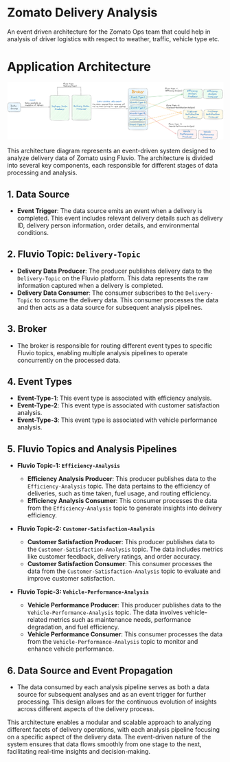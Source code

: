 # Zomato Delivery Analysis

An event driven architecture for the Zomato Ops team that could help in analysis of driver logistics with respect to weather, traffic, vehicle type etc.

# Application Architecture

![Architecture of Zomato Delivery Analysis Pipelines using Fluvio](image.png)

This architecture diagram represents an event-driven system designed to analyze delivery data of Zomato using Fluvio. The architecture is divided into several key components, each responsible for different stages of data processing and analysis.

## 1. Data Source

- **Event Trigger**: The data source emits an event when a delivery is completed. This event includes relevant delivery details such as delivery ID, delivery person information, order details, and environmental conditions.

## 2. Fluvio Topic: `Delivery-Topic`

- **Delivery Data Producer**: The producer publishes delivery data to the `Delivery-Topic` on the Fluvio platform. This data represents the raw information captured when a delivery is completed.
- **Delivery Data Consumer**: The consumer subscribes to the `Delivery-Topic` to consume the delivery data. This consumer processes the data and then acts as a data source for subsequent analysis pipelines.

## 3. Broker

- The broker is responsible for routing different event types to specific Fluvio topics, enabling multiple analysis pipelines to operate concurrently on the processed data.

## 4. Event Types

- **Event-Type-1**: This event type is associated with efficiency analysis.
- **Event-Type-2**: This event type is associated with customer satisfaction analysis.
- **Event-Type-3**: This event type is associated with vehicle performance analysis.

## 5. Fluvio Topics and Analysis Pipelines

- **Fluvio Topic-1: `Efficiency-Analysis`**
  - **Efficiency Analysis Producer**: This producer publishes data to the `Efficiency-Analysis` topic. The data pertains to the efficiency of deliveries, such as time taken, fuel usage, and routing efficiency.
  - **Efficiency Analysis Consumer**: This consumer processes the data from the `Efficiency-Analysis` topic to generate insights into delivery efficiency.
- **Fluvio Topic-2: `Customer-Satisfaction-Analysis`**

  - **Customer Satisfaction Producer**: This producer publishes data to the `Customer-Satisfaction-Analysis` topic. The data includes metrics like customer feedback, delivery ratings, and order accuracy.
  - **Customer Satisfaction Consumer**: This consumer processes the data from the `Customer-Satisfaction-Analysis` topic to evaluate and improve customer satisfaction.

- **Fluvio Topic-3: `Vehicle-Performance-Analysis`**
  - **Vehicle Performance Producer**: This producer publishes data to the `Vehicle-Performance-Analysis` topic. The data involves vehicle-related metrics such as maintenance needs, performance degradation, and fuel efficiency.
  - **Vehicle Performance Consumer**: This consumer processes the data from the `Vehicle-Performance-Analysis` topic to monitor and enhance vehicle performance.

## 6. Data Source and Event Propagation

- The data consumed by each analysis pipeline serves as both a data source for subsequent analyses and as an event trigger for further processing. This design allows for the continuous evolution of insights across different aspects of the delivery process.

This architecture enables a modular and scalable approach to analyzing different facets of delivery operations, with each analysis pipeline focusing on a specific aspect of the delivery data. The event-driven nature of the system ensures that data flows smoothly from one stage to the next, facilitating real-time insights and decision-making.
